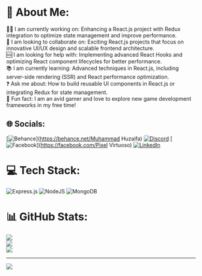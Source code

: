 # 💫 About Me:
👨‍💻 I am currently working on: Enhancing a React.js project with Redux integration to optimize state management and improve performance.<br>🤝 I am looking to collaborate on: Exciting React.js projects that focus on innovative UI/UX design and scalable frontend architecture.<br>🆘 I am looking for help with: Implementing advanced React Hooks and optimizing React component lifecycles for better performance.<br>📚 I am currently learning: Advanced techniques in React.js, including server-side rendering (SSR) and React performance optimization.<br>❓ Ask me about: How to build reusable UI components in React.js or integrating Redux for state management.<br>🎉 Fun fact: I am an avid gamer and love to explore new game development frameworks in my free time!


## 🌐 Socials:
[![Behance](https://img.shields.io/badge/Behance-1769ff?logo=behance&logoColor=white)](https://behance.net/Muhammad Huzaifa) [![Discord](https://img.shields.io/badge/Discord-%237289DA.svg?logo=discord&logoColor=white)](https://discord.gg/zaifu_881) [![Facebook](https://img.shields.io/badge/Facebook-%231877F2.svg?logo=Facebook&logoColor=white)](https://facebook.com/Pixel Virtuoso) [![LinkedIn](https://img.shields.io/badge/LinkedIn-%230077B5.svg?logo=linkedin&logoColor=white)](https://linkedin.com/in/https://linkedin.com/in/huzaifa881) 

# 💻 Tech Stack:
![Express.js](https://img.shields.io/badge/express.js-%23404d59.svg?style=for-the-badge&logo=express&logoColor=%2361DAFB) ![NodeJS](https://img.shields.io/badge/node.js-6DA55F?style=for-the-badge&logo=node.js&logoColor=white) ![MongoDB](https://img.shields.io/badge/MongoDB-%234ea94b.svg?style=for-the-badge&logo=mongodb&logoColor=white)
# 📊 GitHub Stats:
![](https://github-readme-stats.vercel.app/api?username=MuhammadHuzaifa881&theme=react&hide_border=false&include_all_commits=true&count_private=true)<br/>
![](https://github-readme-streak-stats.herokuapp.com/?user=MuhammadHuzaifa881&theme=react&hide_border=false)<br/>
![](https://github-readme-stats.vercel.app/api/top-langs/?username=MuhammadHuzaifa881&theme=react&hide_border=false&include_all_commits=true&count_private=true&layout=compact)

---
[![](https://visitcount.itsvg.in/api?id=MuhammadHuzaifa881&icon=0&color=0)](https://visitcount.itsvg.in)

<!-- Proudly created with GPRM ( https://gprm.itsvg.in ) -->
